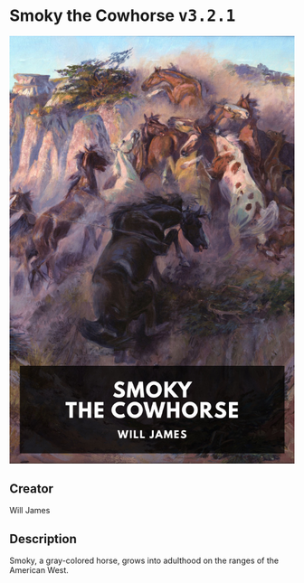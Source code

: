 
# Smoky the Cowhorse <kbd>v3.2.1</kbd>

<center>
  <img src="./cover-1024.jpg"/>
</center>

## Creator
Will James

## Description
Smoky, a gray-colored horse, grows into adulthood on the ranges of the American West.
